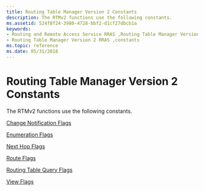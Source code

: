 ```yaml
---
title: Routing Table Manager Version 2 Constants
description: The RTMv2 functions use the following constants.
ms.assetid: 524f8f24-3980-4728-bbf2-d1cf27dbcb1a
keywords:
- Routing and Remote Access Service RRAS ,Routing Table Manager Version 2,constants
- Routing Table Manager Version 2 RRAS ,constants
ms.topic: reference
ms.date: 05/31/2018
---
```


# Routing Table Manager Version 2 Constants

The RTMv2 functions use the following constants.

[Change Notification Flags](change-notification-flags.md)

[Enumeration Flags](enumeration-flags.md)

[Next Hop Flags](next-hop-flags.md)

[Route Flags](route-flags.md)

[Routing Table Query Flags](routing-table-query-flags.md)

[View Flags](view-flags.md)

 

 




